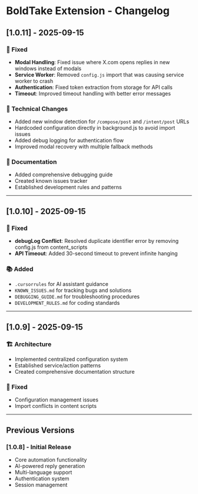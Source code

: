 # BoldTake Extension - Changelog

## [1.0.11] - 2025-09-15

### 🐛 Fixed
- **Modal Handling**: Fixed issue where X.com opens replies in new windows instead of modals
- **Service Worker**: Removed `config.js` import that was causing service worker to crash
- **Authentication**: Fixed token extraction from storage for API calls
- **Timeout**: Improved timeout handling with better error messages

### 🔧 Technical Changes
- Added new window detection for `/compose/post` and `/intent/post` URLs
- Hardcoded configuration directly in background.js to avoid import issues
- Added debug logging for authentication flow
- Improved modal recovery with multiple fallback methods

### 📝 Documentation
- Added comprehensive debugging guide
- Created known issues tracker
- Established development rules and patterns

---

## [1.0.10] - 2025-09-15

### 🐛 Fixed
- **debugLog Conflict**: Resolved duplicate identifier error by removing config.js from content_scripts
- **API Timeout**: Added 30-second timeout to prevent infinite hanging

### 📚 Added
- `.cursorrules` for AI assistant guidance
- `KNOWN_ISSUES.md` for tracking bugs and solutions
- `DEBUGGING_GUIDE.md` for troubleshooting procedures
- `DEVELOPMENT_RULES.md` for coding standards

---

## [1.0.9] - 2025-09-15

### 🏗️ Architecture
- Implemented centralized configuration system
- Established service/action patterns
- Created comprehensive documentation structure

### 🐛 Fixed
- Configuration management issues
- Import conflicts in content scripts

---

## Previous Versions

### [1.0.8] - Initial Release
- Core automation functionality
- AI-powered reply generation
- Multi-language support
- Authentication system
- Session management
